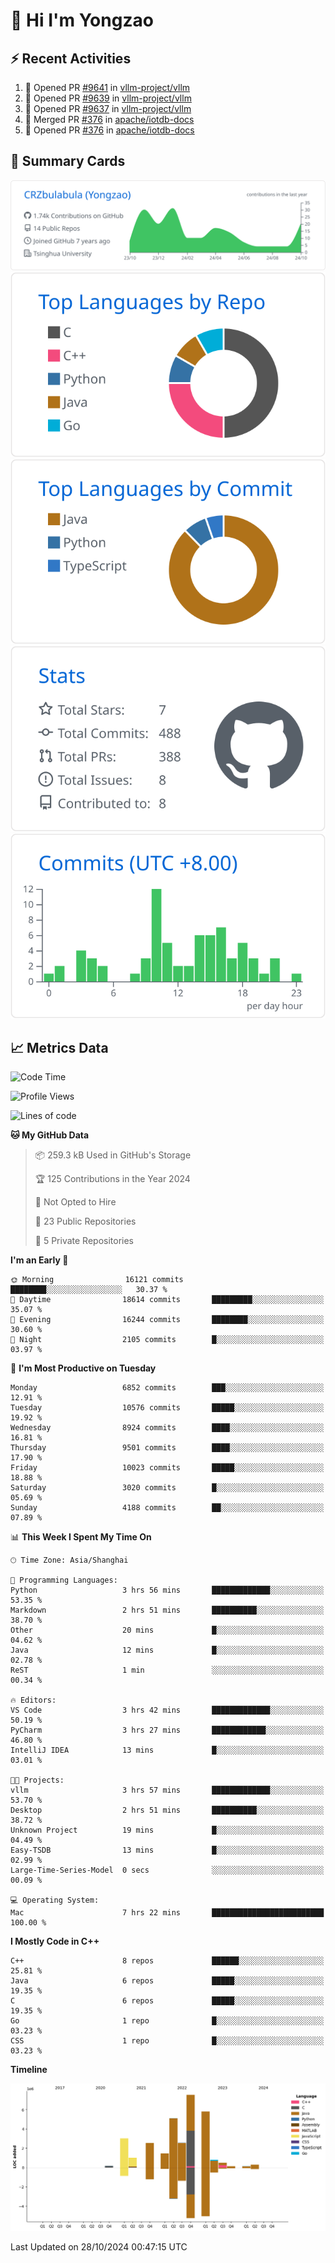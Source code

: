 # 👋 Hi I'm Yongzao

## ⚡ Recent Activities
<!--START_SECTION:activity-->
1. 💪 Opened PR [#9641](https://github.com/vllm-project/vllm/pull/9641) in [vllm-project/vllm](https://github.com/vllm-project/vllm)
2. 💪 Opened PR [#9639](https://github.com/vllm-project/vllm/pull/9639) in [vllm-project/vllm](https://github.com/vllm-project/vllm)
3. 💪 Opened PR [#9637](https://github.com/vllm-project/vllm/pull/9637) in [vllm-project/vllm](https://github.com/vllm-project/vllm)
4. 🎉 Merged PR [#376](https://github.com/apache/iotdb-docs/pull/376) in [apache/iotdb-docs](https://github.com/apache/iotdb-docs)
5. 💪 Opened PR [#376](https://github.com/apache/iotdb-docs/pull/376) in [apache/iotdb-docs](https://github.com/apache/iotdb-docs)
<!--END_SECTION:activity-->

## 🎑 Summary Cards

[![](https://raw.githubusercontent.com/CRZbulabula/CRZbulabula/main/profile-summary-card-output/github/0-profile-details.svg)](https://github.com/vn7n24fzkq/github-profile-summary-cards)
[![](https://raw.githubusercontent.com/CRZbulabula/CRZbulabula/main/profile-summary-card-output/github/1-repos-per-language.svg)](https://github.com/vn7n24fzkq/github-profile-summary-cards) [![](https://raw.githubusercontent.com/CRZbulabula/CRZbulabula/main/profile-summary-card-output/github/2-most-commit-language.svg)](https://github.com/vn7n24fzkq/github-profile-summary-cards)
[![](https://raw.githubusercontent.com/CRZbulabula/CRZbulabula/main/profile-summary-card-output/github/3-stats.svg)](https://github.com/vn7n24fzkq/github-profile-summary-cards) [![](https://raw.githubusercontent.com/CRZbulabula/CRZbulabula/main/profile-summary-card-output/github/4-productive-time.svg)](https://github.com/vn7n24fzkq/github-profile-summary-cards)

## 📈 Metrics Data

<!--START_SECTION:waka-->
![Code Time](http://img.shields.io/badge/Code%20Time-716%20hrs%2013%20mins-blue)

![Profile Views](http://img.shields.io/badge/Profile%20Views-0-blue)

![Lines of code](https://img.shields.io/badge/From%20Hello%20World%20I%27ve%20Written-31.1%20million%20lines%20of%20code-blue)

**🐱 My GitHub Data** 

> 📦 259.3 kB Used in GitHub's Storage 
 > 
> 🏆 125 Contributions in the Year 2024
 > 
> 🚫 Not Opted to Hire
 > 
> 📜 23 Public Repositories 
 > 
> 🔑 5 Private Repositories 
 > 
**I'm an Early 🐤** 

```text
🌞 Morning                16121 commits       ████████░░░░░░░░░░░░░░░░░   30.37 % 
🌆 Daytime                18614 commits       █████████░░░░░░░░░░░░░░░░   35.07 % 
🌃 Evening                16244 commits       ████████░░░░░░░░░░░░░░░░░   30.60 % 
🌙 Night                  2105 commits        █░░░░░░░░░░░░░░░░░░░░░░░░   03.97 % 
```
📅 **I'm Most Productive on Tuesday** 

```text
Monday                   6852 commits        ███░░░░░░░░░░░░░░░░░░░░░░   12.91 % 
Tuesday                  10576 commits       █████░░░░░░░░░░░░░░░░░░░░   19.92 % 
Wednesday                8924 commits        ████░░░░░░░░░░░░░░░░░░░░░   16.81 % 
Thursday                 9501 commits        ████░░░░░░░░░░░░░░░░░░░░░   17.90 % 
Friday                   10023 commits       █████░░░░░░░░░░░░░░░░░░░░   18.88 % 
Saturday                 3020 commits        █░░░░░░░░░░░░░░░░░░░░░░░░   05.69 % 
Sunday                   4188 commits        ██░░░░░░░░░░░░░░░░░░░░░░░   07.89 % 
```


📊 **This Week I Spent My Time On** 

```text
🕑︎ Time Zone: Asia/Shanghai

💬 Programming Languages: 
Python                   3 hrs 56 mins       █████████████░░░░░░░░░░░░   53.35 % 
Markdown                 2 hrs 51 mins       ██████████░░░░░░░░░░░░░░░   38.70 % 
Other                    20 mins             █░░░░░░░░░░░░░░░░░░░░░░░░   04.62 % 
Java                     12 mins             █░░░░░░░░░░░░░░░░░░░░░░░░   02.78 % 
ReST                     1 min               ░░░░░░░░░░░░░░░░░░░░░░░░░   00.34 % 

🔥 Editors: 
VS Code                  3 hrs 42 mins       █████████████░░░░░░░░░░░░   50.19 % 
PyCharm                  3 hrs 27 mins       ████████████░░░░░░░░░░░░░   46.80 % 
IntelliJ IDEA            13 mins             █░░░░░░░░░░░░░░░░░░░░░░░░   03.01 % 

🐱‍💻 Projects: 
vllm                     3 hrs 57 mins       █████████████░░░░░░░░░░░░   53.70 % 
Desktop                  2 hrs 51 mins       ██████████░░░░░░░░░░░░░░░   38.72 % 
Unknown Project          19 mins             █░░░░░░░░░░░░░░░░░░░░░░░░   04.49 % 
Easy-TSDB                13 mins             █░░░░░░░░░░░░░░░░░░░░░░░░   02.99 % 
Large-Time-Series-Model  0 secs              ░░░░░░░░░░░░░░░░░░░░░░░░░   00.09 % 

💻 Operating System: 
Mac                      7 hrs 22 mins       █████████████████████████   100.00 % 
```

**I Mostly Code in C++** 

```text
C++                      8 repos             ██████░░░░░░░░░░░░░░░░░░░   25.81 % 
Java                     6 repos             █████░░░░░░░░░░░░░░░░░░░░   19.35 % 
C                        6 repos             █████░░░░░░░░░░░░░░░░░░░░   19.35 % 
Go                       1 repo              █░░░░░░░░░░░░░░░░░░░░░░░░   03.23 % 
CSS                      1 repo              █░░░░░░░░░░░░░░░░░░░░░░░░   03.23 % 
```



**Timeline**

![Lines of Code chart](https://raw.githubusercontent.com/CRZbulabula/CRZbulabula/main/assets/bar_graph.png)


 Last Updated on 28/10/2024 00:47:15 UTC
<!--END_SECTION:waka-->

